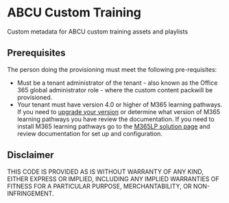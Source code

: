 # ABCU Custom Training

Custom metadata for ABCU custom training assets and playlists
  
## Prerequisites

The person doing the provisioning must meet the following pre-requisites:

- Must be a tenant administrator of the tenant - also known as the Office 365 global administrator role - where the custom content packwill be provisioned.
- Your tenant must have version 4.0 or higher of M365 learning pathways. If you need to [upgrade your version](https://docs.microsoft.com/office365/customlearning/custom_update) or determine what version of M365 learning pathways you have review the documentation. If you need to install M365 learning pathways go to the [M365LP solution page](https://docs.microsoft.com/office365/customlearning/custom_provision) and review documentation for set up and configuration.

## Disclaimer

THIS CODE IS PROVIDED AS IS WITHOUT WARRANTY OF ANY KIND, EITHER EXPRESS OR IMPLIED, INCLUDING ANY IMPLIED WARRANTIES OF FITNESS FOR A PARTICULAR PURPOSE, MERCHANTABILITY, OR NON-INFRINGEMENT.
